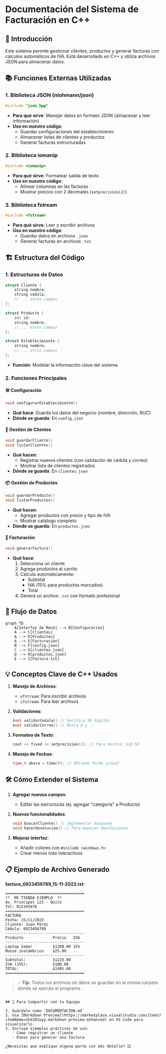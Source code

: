 # Documentación del Sistema de Facturación en C++

## 📌 Introducción
Este sistema permite gestionar clientes, productos y generar facturas con cálculos automáticos de IVA. Está desarrollado en C++ y utiliza archivos JSON para almacenar datos.

## 📚 Funciones Externas Utilizadas

### 1. Biblioteca JSON (nlohmann/json)
```cpp
#include "json.hpp"
```
- **Para qué sirve**: Manejar datos en formato JSON (almacenar y leer información)
- **Uso en nuestro código**:
  - Guardar configuraciones del establecimiento
  - Almacenar listas de clientes y productos
  - Generar facturas estructuradas

### 2. Biblioteca iomanip
```cpp
#include <iomanip>
```
- **Para qué sirve**: Formatear salida de texto
- **Uso en nuestro código**:
  - Alinear columnas en las facturas
  - Mostrar precios con 2 decimales (`setprecision(2)`)

### 3. Biblioteca fstream
```cpp
#include <fstream>
```
- **Para qué sirve**: Leer y escribir archivos
- **Uso en nuestro código**:
  - Guardar datos en archivos `.json`
  - Generar facturas en archivos `.txt`

## 🏗️ Estructura del Código

### 1. Estructuras de Datos
```cpp
struct Cliente {
    string nombre;
    string cedula;
    // ... otros campos
};

struct Producto {
    int id;
    string nombre;
    // ... otros campos
};

struct Establecimiento {
    string nombre;
    // ... otros campos
};
```
- **Función**: Modelar la información clave del sistema

### 2. Funciones Principales

#### 🛠️ Configuración
```cpp
void configurarEstablecimiento()
```
- **Qué hace**: Guarda los datos del negocio (nombre, dirección, RUC)
- **Dónde se guarda**: En `config.json`

#### 👥 Gestión de Clientes
```cpp
void guardarCliente()
void listarClientes()
```
- **Qué hacen**:
  - Registrar nuevos clientes (con validación de cédula y correo)
  - Mostrar lista de clientes registrados
- **Dónde se guarda**: En `clientes.json`

#### 📦 Gestión de Productos
```cpp
void guardarProducto()
void listarProductos()
```
- **Qué hacen**:
  - Agregar productos con precio y tipo de IVA
  - Mostrar catálogo completo
- **Dónde se guarda**: En `productos.json`

#### 🧾 Facturación
```cpp
void generarFactura()
```
- **Qué hace**:
  1. Selecciona un cliente
  2. Agrega productos al carrito
  3. Calcula automáticamente:
     - Subtotal
     - IVA (15% para productos marcados)
     - Total
  4. Genera un archivo `.txt` con formato profesional

## 🔄 Flujo de Datos
```mermaid
graph TD
    A[Interfaz de Menú] --> B[Configuración]
    A --> C[Clientes]
    A --> D[Productos]
    A --> E[Facturación]
    B --> F[config.json]
    C --> G[clientes.json]
    D --> H[productos.json]
    E --> I[Factura.txt]
```

## 💡 Conceptos Clave de C++ Usados

1. **Manejo de Archivos**:
   - `ofstream`: Para escribir archivos
   - `ifstream`: Para leer archivos

2. **Validaciones**:
   ```cpp
   bool validarCedula() // Verifica 10 dígitos
   bool validarCorreo() // Busca @ y .
   ```

3. **Formateo de Texto**:
   ```cpp
   cout << fixed << setprecision(2); // Para mostrar $10.50
   ```

4. **Manejo de Fechas**:
   ```cpp
   time_t ahora = time(0); // Obtiene fecha actual
   ```

## 🛠️ Cómo Extender el Sistema

1. **Agregar nuevos campos**:
   - Editar las estructuras (ej: agregar "categoría" a Producto)

2. **Nuevas funcionalidades**:
   ```cpp
   void buscarCliente() // Implementar búsqueda
   void hacerDevolucion() // Para manejar devoluciones
   ```

3. **Mejorar interfaz**:
   - Añadir colores con `#include <windows.h>`
   - Crear menús más interactivos

## 📋 Ejemplo de Archivo Generado

**factura_0923456789_15-11-2023.txt**:
```
===================================
**  MI TIENDA EJEMPLO  **
Av. Principal 123 - Quito
Tel: 022345678
===================================
FACTURA
Fecha: 15/11/2023
Cliente: Juan Pérez
Cédula: 0923456789
-----------------------------------
Producto             Precio   IVA   
-----------------------------------
Laptop Gamer         $1200.00 15%   
Mouse inalámbrico    $25.00   -     
-----------------------------------
Subtotal:            $1225.00
IVA (15%):           $180.00
TOTAL:               $1405.00
===================================
```

> 💡 **Tip**: Todos los archivos de datos se guardan en la misma carpeta donde se ejecuta el programa.
```

## 📌 Para Compartir con tu Equipo

1. Guárdalo como `DOCUMENTACION.md`
2. Usa [Markdown Preview](https://marketplace.visualstudio.com/items?itemName=shd101wyy.markdown-preview-enhanced) en VS Code para visualizarlo
3. Incluye ejemplos prácticos de uso:
   - Cómo registrar un cliente
   - Pasos para generar una factura

¿Necesitas que explique alguna parte con más detalle? 😊
